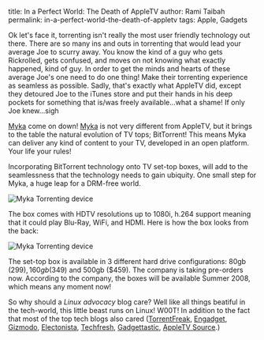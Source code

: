 title: In a Perfect World: The Death of AppleTV
author: Rami Taibah 
permalink: in-a-perfect-world-the-death-of-appletv
tags: Apple, Gadgets

Ok let's face it, torrenting isn't really the most user friendly technology out there. There are so many ins and outs in torrenting that would lead your average Joe to scurry away. You know the kind of a guy who gets Rickrolled, gets confused, and moves on not knowing what exactly happened, kind of guy. In order to get the minds and hearts of these average Joe's one need to do one thing! Make their torrenting experience as seamless as possible. Sadly, that's exactly what AppleTV did, except they detoured Joe to the iTunes store and put their hands in his deep pockets for something that is/was freely available...what a shame! If only Joe knew...sigh

[Myka](http://www.myka.tv/index.html) come on down! [Myka](http://www.myka.tv/index.html) is not very different from AppleTV, but it brings to the table the natural evolution of TV tops; BitTorrent! This means Myka can deliver any kind of content to your TV, developed in an open platform. Your life your rules!

Incorporating BitTorrent technology onto TV set-top boxes, will add to the seamlessness that the technology needs to gain ubiquity. One small step for Myka, a huge leap for a DRM-free world.

![Myka Torrenting device]({filename}/images/myka-torrenting-gadget-1.jpg)

The box comes with HDTV resolutions up to 1080i, h.264 support meaning that it could play Blu-Ray, WiFi, and HDMI. Here is how the box looks from the back:

![Myka Torrenting device]({filename}/images/myka-torrenting-gadget-2.jpg)

The set-top box is available in 3 different hard drive configurations: 80gb ($299), 160gb ($349) and 500gb ($459). The company is taking pre-orders now. According to the company, the boxes will be available Summer 2008, which means any moment now!

So why should a *Linux advocacy* blog care? Well like all things beatiful in the tech-world, this little beast runs on Linux! W00T! In addition to the fact that most of the top tech blogs also cared ([TorrentFreak](http://torrentfreak.com/bittorrent-on-tv-080321/), [Engadget](http://www.engadget.com/2008/03/21/myka-sneaks-bittorrent-into-the-living-room/), [Gizmodo](http://gizmodo.com/370820/myka-brings-bittorrent-to-your-tv), [Electonista](http://www.electronista.com/articles/08/03/21/myka.media.hub/), [Techfresh](http://www.techfresh.net/gadgets/computers/storage/myka-bit-torrent-device/), [Gadgettastic](http://www.gadgettastic.com/2008/03/21/myka-bittorrent-tv-solution/), [AppleTV Source](http://appletvsource.com/content/view/601/1/).)

